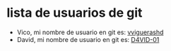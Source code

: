 # lista de usuarios de git

- Vico, mi nombre de usuario en git es: [vviguerashd](https://github.com/vviguerashd)
- David, mi nombre de usuario en git es: [D4VID-01](https://github.com/D4VID-01)